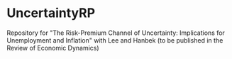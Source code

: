 # UncertaintyRP
Repository for "The Risk-Premium Channel of Uncertainty: Implications for Unemployment and Inflation" with Lee and Hanbek (to be published in the Review of Economic Dynamics)
